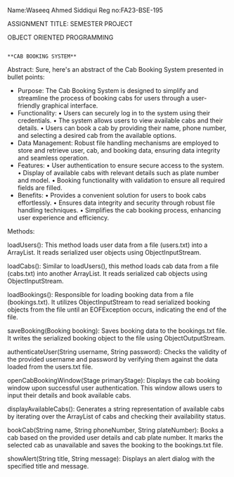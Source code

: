 Name:Waseeq Ahmed Siddiqui
Reg no:FA23-BSE-195

ASSIGNMENT TITLE: SEMESTER PROJECT

OBJECT ORIENTED PROGRAMMING

                                                                                    **CAB BOOKING SYSTEM**

Abstract:
Sure, here's an abstract of the Cab Booking System presented in bullet points:

- Purpose: 
The Cab Booking System is designed to simplify and streamline the process of booking cabs for users through a user-friendly graphical interface.
- Functionality: 
•	Users can securely log in to the system using their credentials.
•	The system allows users to view available cabs and their details.
•	Users can book a cab by providing their name, phone number, and selecting a desired cab from the available options.
- Data Management: 
Robust file handling mechanisms are employed to store and retrieve user, cab, and booking data, ensuring data integrity and seamless operation.
- Features:
•	User authentication to ensure secure access to the system.
•	Display of available cabs with relevant details such as plate number and model.
•	Booking functionality with validation to ensure all required fields are filled.
- Benefits: 
•	Provides a convenient solution for users to book cabs effortlessly.
•	Ensures data integrity and security through robust file handling techniques.
•	Simplifies the cab booking process, enhancing user experience and efficiency.

Methods:

loadUsers(): This method loads user data from a file (users.txt) into a ArrayList. It reads serialized user objects using ObjectInputStream.

loadCabs(): Similar to loadUsers(), this method loads cab data from a file (cabs.txt) into another ArrayList. It reads serialized cab objects using ObjectInputStream.

loadBookings(): Responsible for loading booking data from a file (bookings.txt). It utilizes ObjectInputStream to read serialized booking objects from the file until an EOFException occurs, indicating the end of the file.

saveBooking(Booking booking): Saves booking data to the bookings.txt file. It writes the serialized booking object to the file using ObjectOutputStream.

authenticateUser(String username, String password): Checks the validity of the provided username and password by verifying them against the data loaded from the users.txt file.

openCabBookingWindow(Stage primaryStage): Displays the cab booking window upon successful user authentication. This window allows users to input their details and book available cabs.

displayAvailableCabs(): Generates a string representation of available cabs by iterating over the ArrayList of cabs and checking their availability status.

bookCab(String name, String phoneNumber, String plateNumber): Books a cab based on the provided user details and cab plate number. It marks the selected cab as unavailable and saves the booking to the bookings.txt file.

showAlert(String title, String message): Displays an alert dialog with the specified title and message.











